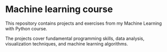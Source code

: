 # Machine learning course

This repository contains projects and exercises from my Machine Learning with Python course.

The projects cover fundamental programming skills, data analysis, visualization techniques, and machine learning algorithms.
